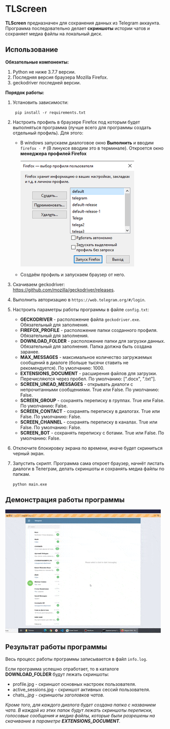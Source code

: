 # TLScreen #

**TLScreen** предназначен для сохранения данных из Telegram аккаунта. Программа последовательно делает **скриншоты** истории чатов и сохраняет медиа файлы на локальный диск.   

## Использование ##

**Обязательные компоненты:**

1. Python не ниже 3.7.7 версии.
2. Последняя версия браузера Mozilla Firefox.
3. geckodriver последней версии.

 **Порядок работы:**

1. Установить зависимости: 

   ` pip install -r requirements.txt`

2. Настроить профиль в  браузере Firefox под которым будет выполняться программа (лучше всего для программы создать отдельный профиль). Для этого:

   - В windows запускаем диалоговое окно **Выполнить** и вводим `firefox - P` (В линуксе вводим это в терминале). Откроется окно **менеджера профилей Firefox**

     

     ![manager_profiles](documents/manager_profiles.jpg)

     

   - Создаём профиль и запускаем браузер от него.

3. Скачиваем geckodriver: https://github.com/mozilla/geckodriver/releases.

4. Выполнить авторизацию в `https://web.telegram.org/#/login`.

5. Настроить параметры работы программы в файле `config.txt`:

   - **GECKODRIVER** - расположение файла `geckodriver.exe`. Обязательный для заполнения.
   - **FIREFOX_PROFILE** - расположение папки созданного профиля. Обязательный для заполнения.
   - **DOWNLOAD_FOLDER** - расположение папки для загрузки данных. Обязательный для заполнения. Папка должна быть создана заранее.
   - **MAX_MESSAGES** - максимальное количество загружаемых сообщений в диалоге (больше тысячи ставить не рекомендуется). По умолчанию: 1000.
   - **EXTENSIONS_DOCUMENT** - расширения файлов для загрузки. Перечисляются через пробел. По умолчанию: [".docx", ".txt"].
   - **SCREEN_UNEAD_MESSAGES** - открывать диалоги с непрочитанными сообщениями. True или False. По умолчанию: False.
   - **SCREEN_GROUP** - сохранять переписку в группах. True или False. По умолчанию: False.
   - **SCREEN_CONTACT** - сохранять переписку в диалогах. True  или False. По умолчанию: False.
   - **SCREEN_CHANNEL** - сохранять переписку в каналах. True или False. По умолчанию: False.
   - **SCREEN_BOT** - сохранять переписку с ботами. True или False. По умолчанию: False.

6. Отключите блокировку экрана по времени, иначе будет скриниться черный экран.

7. Запустить скрипт. Программа сама откроет браузер, начнёт листать диалоги в Телеграм, делать скриншоты и сохранять медиа файлы по папкам. 

   `python main.exe`

## Демонстрация работы программы ##

![video](documents/demonstration.gif)



## Результат работы программы ##

Весь процесс работы программы записывается в файл `info.log`.

Если программа успешно отработает, то в каталоге **DOWNLOAD_FOLDER** будут лежать скриншоты:

- profile.jpg - скриншот основных настроек пользователя.
- active_sessions.jpg - скриншот активных сессий пользователя.
- chats_<i>.jpg - скриншоты заголовков чатов.

Кроме того, для каждого диалога будет создана папка с названием чата. В каждой из этих папок будут лежать скриншоты переписки, голосовые сообщения и медиа файлы, которые были разрешены на скачивание в параметре  **EXTENSIONS_DOCUMENT**.